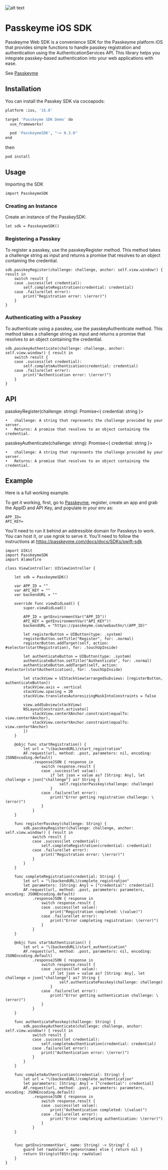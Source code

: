 ![alt text](https://passkeyme.com/docs/img/passkeyme-logo-removebg-preview.png)
# Passkeyme iOS SDK

Passkeyme Web SDK is a convenience SDK for the Passkeyme platform iOS that provides simple functions to handle passkey registration and authentication using the AuthenticationServices API. This library helps you integrate passkey-based authentication into your web applications with ease.

See [Passkeyme](https://passkeyme.com)

## Installation

You can install the Passkey SDK via cocoapods:

```bash
platform :ios, '16.0'

target 'Passkeyme SDK Demo' do
  use_frameworks!

  pod 'PasskeymeSDK', "~> 0.3.0"
end
```

then
```
pod install
```

## Usage

Importing the SDK

```
import PasskeymeSDK
```

### Creating an Instance

Create an instance of the PasskeySDK:

```
let sdk = PasskeymeSDK()
```

### Registering a Passkey

To register a passkey, use the passkeyRegister method. This method takes a challenge string as input and returns a promise that resolves to an object containing the credential.

```
sdk.passkeyRegister(challenge: challenge, anchor: self.view.window!) { result in
    switch result {
    case .success(let credential):
        self.completeRegistration(credential: credential)
    case .failure(let error):
        print("Registration error: \(error)")
    }
}
```

### Authenticating with a Passkey

To authenticate using a passkey, use the passkeyAuthenticate method. This method takes a challenge string as input and returns a promise that resolves to an object containing the credential.

```
sdk.passkeyAuthenticate(challenge: challenge, anchor: self.view.window!) { result in
    switch result {
    case .success(let credential):
        self.completeAuthentication(credential: credential)
    case .failure(let error):
        print("Authentication error: \(error)")
    }
}
```

## API

passkeyRegister(challenge: string): Promise<{ credential: string }>

	•	challenge: A string that represents the challenge provided by your server.
	•	Returns: A promise that resolves to an object containing the credential.

passkeyAuthenticate(challenge: string): Promise<{ credential: string }>

	•	challenge: A string that represents the challenge provided by your server.
	•	Returns: A promise that resolves to an object containing the credential.

## Example

Here is a full working example. 

To get it working, first, go to [Passkeyme](https://passkeyme.com), register, create an app and grab the AppID and API Key, and populate in your env as:
```
APP_ID=
API_KEY=
```

You'll need to run it behind an addressible domain for Passkeys to work. You can host it, or use ngrok to serve it.
You'll need to follow the instructions at https://passkeyme.com/docs/docs/SDKs/swift-sdk

```
import UIKit
import PasskeymeSDK
import Alamofire

class ViewController: UIViewController {
    
    let sdk = PasskeymeSDK()

    var APP_ID = ""
    var API_KEY = ""
    var backendURL = ""
    
    override func viewDidLoad() {
        super.viewDidLoad()
        
        APP_ID = getEnvironmentVar("APP_ID")!
        API_KEY = getEnvironmentVar("API_KEY")!
        backendURL = "https://passkeyme.com/webauthn/\(APP_ID)"
        
        let registerButton = UIButton(type: .system)
        registerButton.setTitle("Register", for: .normal)
        registerButton.addTarget(self, action: #selector(startRegistration), for: .touchUpInside)
        
        let authenticateButton = UIButton(type: .system)
        authenticateButton.setTitle("Authenticate", for: .normal)
        authenticateButton.addTarget(self, action: #selector(startAuthentication), for: .touchUpInside)
        
        let stackView = UIStackView(arrangedSubviews: [registerButton, authenticateButton])
        stackView.axis = .vertical
        stackView.spacing = 20
        stackView.translatesAutoresizingMaskIntoConstraints = false
        
        view.addSubview(stackView)
        NSLayoutConstraint.activate([
            stackView.centerXAnchor.constraint(equalTo: view.centerXAnchor),
            stackView.centerYAnchor.constraint(equalTo: view.centerYAnchor)
        ])
    }
    
    @objc func startRegistration() {
        let url = "\(backendURL)/start_registration"
        AF.request(url, method: .post, parameters: nil, encoding: JSONEncoding.default)
            .responseJSON { response in
                switch response.result {
                case .success(let value):
                    if let json = value as? [String: Any], let challenge = json["challenge"] as? String {
                        self.registerPasskey(challenge: challenge)
                    }
                case .failure(let error):
                    print("Error getting registration challenge: \(error)")
                }
            }
    }
    
    func registerPasskey(challenge: String) {
        sdk.passkeyRegister(challenge: challenge, anchor: self.view.window!) { result in
            switch result {
            case .success(let credential):
                self.completeRegistration(credential: credential)
            case .failure(let error):
                print("Registration error: \(error)")
            }
        }
    }
    
    func completeRegistration(credential: String) {
        let url = "\(backendURL)/complete_registration"
        let parameters: [String: Any] = ["credential": credential]
        AF.request(url, method: .post, parameters: parameters, encoding: JSONEncoding.default)
            .responseJSON { response in
                switch response.result {
                case .success(let value):
                    print("Registration completed: \(value)")
                case .failure(let error):
                    print("Error completing registration: \(error)")
                }
            }
    }
    
    @objc func startAuthentication() {
        let url = "\(backendURL)/start_authentication"
        AF.request(url, method: .post, parameters: nil, encoding: JSONEncoding.default)
            .responseJSON { response in
                switch response.result {
                case .success(let value):
                    if let json = value as? [String: Any], let challenge = json["challenge"] as? String {
                        self.authenticatePasskey(challenge: challenge)
                    }
                case .failure(let error):
                    print("Error getting authentication challenge: \(error)")
                }
            }
    }
    
    func authenticatePasskey(challenge: String) {
        sdk.passkeyAuthenticate(challenge: challenge, anchor: self.view.window!) { result in
            switch result {
            case .success(let credential):
                self.completeAuthentication(credential: credential)
            case .failure(let error):
                print("Authentication error: \(error)")
            }
        }
    }
    
    func completeAuthentication(credential: String) {
        let url = "\(backendURL)/complete_authentication"
        let parameters: [String: Any] = ["credential": credential]
        AF.request(url, method: .post, parameters: parameters, encoding: JSONEncoding.default)
            .responseJSON { response in
                switch response.result {
                case .success(let value):
                    print("Authentication completed: \(value)")
                case .failure(let error):
                    print("Error completing authentication: \(error)")
                }
            }
    }
    
    
    func getEnvironmentVar(_ name: String) -> String? {
        guard let rawValue = getenv(name) else { return nil }
        return String(utf8String: rawValue)
    }
}
```
